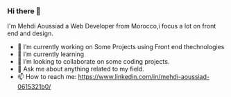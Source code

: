 ### Hi there 👋
I'm Mehdi Aoussiad a Web Developer from Morocco,i focus a lot on front end and design.


- 🔭 I’m currently working on Some Projects using Front end thechnologies
- 🌱 I’m currently learning 
- 👯 I’m looking to collaborate on some coding projects.
- 💬 Ask me about anything related to my field.
- 📫 How to reach me: https://www.linkedin.com/in/mehdi-aoussiad-0615321b0/

[linkedin]:https://www.linkedin.com/in/mehdi-aoussiad-0615321b0/
[youtube]:https://www.youtube.com/channel/UCxeFiEFCqLm1s1R9vdMiLuw
